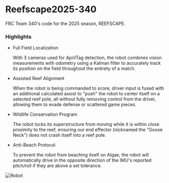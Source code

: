# Reefscape2025-340
FRC Team 340's code for the 2025 season, REEFSCAPE. 

### Highlights

- Full Field Localization

    With 3 cameras used for AprilTag detection, the robot combines vision measurements with odometry using a Kalman filter to accurately track its position on the field throughout the entirety of a match.

- Assisted Reef Alignment

    When the robot is being commanded to score, driver input is fused with an additional calculated assist to "push" the robot to center itself on a selected reef pole, all without fully removing control from the driver, allowing them to evade defense or scattered game pieces.

- Wildlife Conservation Program

    The robot locks its superstructure from moving while it is within close proximity to the reef, ensuring our end effector (nicknamed the "Goose Neck") does not crash itself into a reef pole.

- Anti-Beach Protocol

    To prevent the robot from beaching itself on Algae, the robot will automatically drive in the opposite direction of the IMU's reported pitch/roll if they are above a set tolerance.

![Robot](robot.png)
